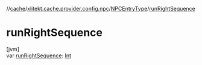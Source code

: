 //[cache](../../../index.md)/[xlitekt.cache.provider.config.npc](../index.md)/[NPCEntryType](index.md)/[runRightSequence](run-right-sequence.md)

# runRightSequence

[jvm]\
var [runRightSequence](run-right-sequence.md): [Int](https://kotlinlang.org/api/latest/jvm/stdlib/kotlin/-int/index.html)
